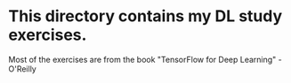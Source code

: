 # This directory contains my DL study exercises.
Most of the exercises are from the book "TensorFlow for Deep Learning" - O'Reilly

